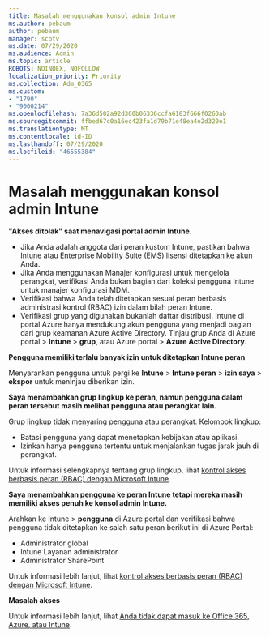 ```yaml
---
title: Masalah menggunakan konsol admin Intune
ms.author: pebaum
author: pebaum
manager: scotv
ms.date: 07/29/2020
ms.audience: Admin
ms.topic: article
ROBOTS: NOINDEX, NOFOLLOW
localization_priority: Priority
ms.collection: Adm_O365
ms.custom:
- "1790"
- "9000214"
ms.openlocfilehash: 7a36d502a92d360b06336ccfa6183f666f0260ab
ms.sourcegitcommit: ffbed67c0a16ec423fa1d79b71e48ea4e2d320e1
ms.translationtype: MT
ms.contentlocale: id-ID
ms.lasthandoff: 07/29/2020
ms.locfileid: "46555384"
---
```

# <a name="problems-using-the-intune-admin-console"></a>Masalah menggunakan konsol admin Intune

**"Akses ditolak" saat menavigasi portal admin Intune.**

- Jika Anda adalah anggota dari peran kustom Intune, pastikan bahwa Intune atau Enterprise Mobility Suite (EMS) lisensi ditetapkan ke akun Anda.
- Jika Anda menggunakan Manajer konfigurasi untuk mengelola perangkat, verifikasi Anda bukan bagian dari koleksi pengguna Intune untuk manajer konfigurasi MDM.
- Verifikasi bahwa Anda telah ditetapkan sesuai peran berbasis administrasi kontrol (RBAC) izin dalam bilah peran Intune.
- Verifikasi grup yang digunakan bukanlah daftar distribusi. Intune di portal Azure hanya mendukung akun pengguna yang menjadi bagian dari grup keamanan Azure Active Directory. Tinjau grup Anda di Azure portal > **Intune**  >  **grup**, atau Azure portal > **Azure Active Directory**.

**Pengguna memiliki terlalu banyak izin untuk ditetapkan Intune peran**

Menyarankan pengguna untuk pergi ke **Intune**  >  **Intune peran**  >  **izin saya**  >  **ekspor** untuk meninjau diberikan izin.

**Saya menambahkan grup lingkup ke peran, namun pengguna dalam peran tersebut masih melihat pengguna atau perangkat lain.**

Grup lingkup tidak menyaring pengguna atau perangkat. Kelompok lingkup:

- Batasi pengguna yang dapat menetapkan kebijakan atau aplikasi.
- Izinkan hanya pengguna tertentu untuk menjalankan tugas jarak jauh di perangkat.

Untuk informasi selengkapnya tentang grup lingkup, lihat [kontrol akses berbasis peran (RBAC) dengan Microsoft Intune](https://docs.microsoft.com/intune/role-based-access-control).

**Saya menambahkan pengguna ke peran Intune tetapi mereka masih memiliki akses penuh ke konsol admin Intune.**

Arahkan ke Intune > **pengguna** di Azure portal dan verifikasi bahwa pengguna tidak ditetapkan ke salah satu peran berikut ini di Azure Portal:

- Administrator global
- Intune Layanan administrator
- Administrator SharePoint

Untuk informasi lebih lanjut, lihat [kontrol akses berbasis peran (RBAC) dengan Microsoft Intune](https://docs.microsoft.com/intune/role-based-access-control).

**Masalah akses**

Untuk informasi lebih lanjut, lihat [Anda tidak dapat masuk ke Office 365, Azure, atau Intune](https://support.microsoft.com/help/2412085/you-can-t-sign-in-to-office-365-azure-or-intune).